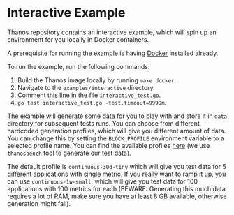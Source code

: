 # Interactive Example

Thanos repository contains an interactive example, which will spin up an environment for you locally in Docker containers.

A prerequisite for running the example is having [Docker](https://docs.docker.com/get-docker/) installed already.

To run the example, run the following commands:
1. Build the Thanos image locally by running `make docker`.
2. Navigate to the `examples/interactive` directory.
3. Comment [this line](https://github.com/thanos-io/thanos/blob/bd134d7a823708fa135e7a6931e76f581be5f879/examples/interactive/interactive_test.go#L92) in the file `interactive_test.go`.
4. `go test interactive_test.go -test.timeout=9999m`.

The example will generate some data for you to play with and store it in `data` directory for subsequent tests runs.
You can choose from different hardcoded generation profiles, which will give you different amount of data. You can change this by setting the `BLOCK_PROFILE` environment variable to a selected profile name. You can find the available profiles [here](https://github.com/thanos-io/thanosbench/blob/master/pkg/blockgen/profiles.go#L28) (we use `thanosbench` tool to generate our test data).

The default profile is `continuous-30d-tiny` which will give you test data for 5 different applications with single metric. If you really want to ramp it up, you can use `continuous-1w-small`, which will give you test data for 100 applications with 100 metrics for each (BEWARE: Generating this much data requires a lot of RAM, make sure you have at least 8 GB available, otherwise generation might fail).
